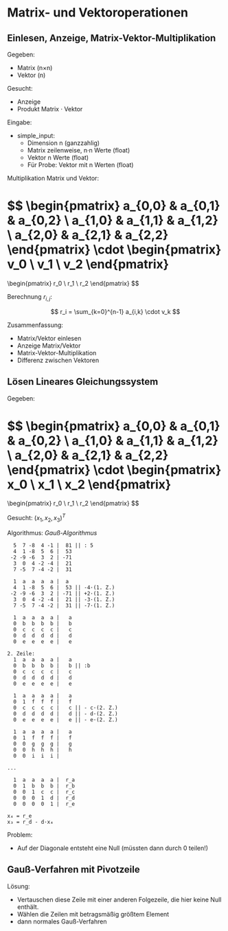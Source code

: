 # Matrix- und Vektoroperationen

## Einlesen, Anzeige, Matrix-Vektor-Multiplikation

Gegeben:
- Matrix (n×n)
- Vektor (n)

Gesucht:
- Anzeige
- Produkt Matrix · Vektor

Eingabe:
- simple_input:
  - Dimension n (ganzzahlig)
  - Matrix zeilenweise, n·n Werte (float)
  - Vektor n Werte (float)
  - Für Probe: Vektor mit n Werten (float)

Multiplikation Matrix und Vektor:

$$
\begin{pmatrix}
  a_{0,0} & a_{0,1} & a_{0,2} \\
  a_{1,0} & a_{1,1} & a_{1,2} \\
  a_{2,0} & a_{2,1} & a_{2,2}
\end{pmatrix} \cdot
\begin{pmatrix}
v_0 \\ v_1 \\ v_2
\end{pmatrix}
=
\begin{pmatrix}
r_0 \\ r_1 \\ r_2
\end{pmatrix}
$$

Berechnung $r_{i,j}$:

$$
r_i = \sum_{k=0}^{n-1} a_{i,k} \cdot v_k
$$

Zusammenfassung:

- Matrix/Vektor einlesen
- Anzeige Matrix/Vektor
- Matrix-Vektor-Multiplikation
- Differenz zwischen Vektoren

## Lösen Lineares Gleichungssystem

Gegeben:

$$
\begin{pmatrix}
  a_{0,0} & a_{0,1} & a_{0,2} \\
  a_{1,0} & a_{1,1} & a_{1,2} \\
  a_{2,0} & a_{2,1} & a_{2,2}
\end{pmatrix} \cdot
\begin{pmatrix}
x_0 \\ x_1 \\ x_2
\end{pmatrix}
=
\begin{pmatrix}
r_0 \\ r_1 \\ r_2
\end{pmatrix}
$$

Gesucht: $(x_1, x_2, x_3)^T$

Algorithmus: *Gauß-Algorithmus*

~~~
  5  7 -8  4 -1 |  81 || : 5
  4  1 -8  5  6 |  53 
 -2 -9 -6  3  2 | -71
  3  0  4 -2 -4 |  21
  7 -5  7 -4 -2 |  31

  1  a  a  a  a |  a
  4  1 -8  5  6 |  53 || -4·(1. Z.) 
 -2 -9 -6  3  2 | -71 || +2·(1. Z.)
  3  0  4 -2 -4 |  21 || -3·(1. Z.)
  7 -5  7 -4 -2 |  31 || -7·(1. Z.)

  1  a  a  a  a |   a
  0  b  b  b  b |   b
  0  c  c  c  c |   c
  0  d  d  d  d |   d
  0  e  e  e  e |   e

2. Zeile:
  1  a  a  a  a |   a
  0  b  b  b  b |   b || :b
  0  c  c  c  c |   c
  0  d  d  d  d |   d
  0  e  e  e  e |   e

  1  a  a  a  a |   a
  0  1  f  f  f |   f
  0  c  c  c  c |   c || - c·(2. Z.)
  0  d  d  d  d |   d || - d·(2. Z.)
  0  e  e  e  e |   e || - e·(2. Z.)

  1  a  a  a  a |   a
  0  1  f  f  f |   f
  0  0  g  g  g |   g
  0  0  h  h  h |   h
  0  0  i  i  i |

...

  1  a  a  a  a |  r_a
  0  1  b  b  b |  r_b
  0  0  1  c  c |  r_c
  0  0  0  1  d |  r_d
  0  0  0  0  1 |  r_e

x₄ = r_e
x₃ = r_d - d·x₄
~~~

Problem:
- Auf der Diagonale entsteht eine Null (müssten dann durch 0 teilen!)

## Gauß-Verfahren mit Pivotzeile

Lösung:
- Vertauschen diese Zeile mit einer anderen Folgezeile, die hier keine Null
enthält.
- Wählen die Zeilen mit betragsmäßig größtem Element
- dann normales Gauß-Verfahren